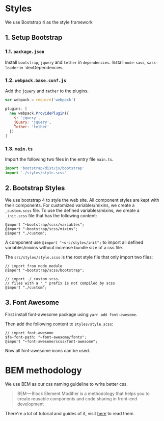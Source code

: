 # Styles
We use Bootstrap 4 as the style framework

## 1. Setup Bootstrap
### 1.1. `package.json`
Install `bootstrap`, `jquery` and `tether` in `dependencies`.
Install `node-sass`, `sass-loader` in `devDependencies.

### 1.2. `webpack.base.conf.js`
Add the `jquery` and `tether` to the plugins.

```js
var webpack = require('webpack')

plugins: [
  new webpack.ProvidePlugin({
    $: 'jquery',
    jQuery: 'jquery',
    Tether: 'tether'
  })
]
```

### 1.3. `main.ts`
Import the following two files in the entry file `main.ts`.

```js
import 'bootstrap/dist/js/bootstrap'
import './styles/style.scss'
```

## 2. Bootstrap Styles
We use bootstrap 4 to style the web site. All component styles are kept with their components. For customized variables/mixins, we create a `_custom.scss` file. To use the defined variables/mixins, we create a `_init.scss` file that has the following content: 

```
@import "~bootstrap/scss/variables";
@import "~bootstrap/scss/mixins";
@import "./custom";
```

A component use `@import "~src/styles/init";` to import all defined variables/mixins without increase bundle size of a css file. 

The `src/styles/style.scss` is the root style file that only import two files:

```
// import from node_module
@import "~bootstrap/scss/bootstrap";

// import ./_custom.scss.
// files with a "_" prefix is not compiled by scss
@import "./custom";
```

## 3. Font Awesome

First install font-awesome package using `yarn add font-awesome`.

Then add the following content to `styles/style.scss`:

```
// import font-awesome
$fa-font-path: "~font-awesome/fonts";
@import "~font-awesome/scss/font-awesome";
```

Now all font-awesome icons can be used. 

# BEM methodology

We use BEM as our css naming guideline to write better css.

> BEM — Block Element Modifier is a methodology that helps you to create reusable components and code sharing in front-end development

There're a lot of tutorial and guides of it, visit [here](http://getbem.com/introduction/) to read them.
